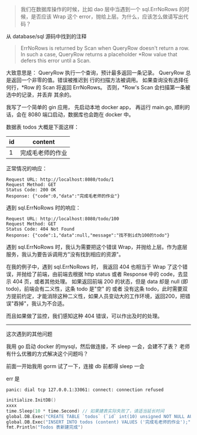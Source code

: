 > 我们在数据库操作的时候，比如 dao 层中当遇到一个 sql.ErrNoRows 的时候，是否应该 Wrap 这个 error，抛给上层。为什么，应该怎么做请写出代码？

从 database/sql 源码中找到的注释
> ErrNoRows is returned by Scan when QueryRow doesn't return a row. In such a case, QueryRow returns a placeholder *Row value that defers this error until a Scan.

大致意思是：
QueryRow 执行一个查询，预计最多返回一条记录。
QueryRow 总是返回一个非零的值。错误被推迟到 行的扫描方法被调用。
如果查询没有选择任何行，*Row 的 Scan 将返回 ErrNoRows。 
否则，*Row's Scan 会扫描第一条被选中的记录，并丢弃 其余的。


我写了一个简单的 gin 应用，
先启动本地 docker app，
再运行 main.go,
顺利的话，会在 8080 端口启动，数据库也会跑在 docker 中。

数据表 todos 大概是下面这样：

|  id   | content  |
|  ----  | ----  |
| 1  | 完成毛老师的作业 |

正常情况的响应：
```
Request URL: http://localhost:8080/todo/1
Request Method: GET
Status Code: 200 OK
Response: {"code":0,"data":"完成毛老师的作业"}
```

遇到 sql.ErrNoRows 时的响应：
```
Request URL: http://localhost:8080/todo/100
Request Method: GET
Status Code: 404 Not Found
Response: {"code":1,"data":null,"message":"找不到id为100的todo"}
```

遇到 sql.ErrNoRows 时，我认为需要把这个错误 Wrap，并抛给上层。作为底层服务，我认为要告诉调用方"没有找到相应的资源"。

在我的例子中，遇到 sql.ErrNoRows 时， 我返回 404 也相当于 Wrap 了这个错误，并抛给了前端，由前端去根据 http status 或者 Response 中的 code，去显示 404 页，或者其他处理。
如果返回前端 200 的状态，但是 data 却是 null (即 todo)，前端会有二义性，这条 todo 是"空" 的 或者 没有这条 todo，此时需要双方提前约定，才能消除这种二义性，如果人员变动大的工作环境，返回200，把错误"吞掉"，我认为不合适。

而且如果做了监控，我们感知这种 404 错误，可以作出及时的处理。

---

这次遇到的其他问题

我用 go 启动 docker 的mysql，然后做连接，不 sleep 一会，会建不了表？
老师有什么优雅的方式解决这个问题吗？

前面一开始我用 gorm 试了一下，连接 db 前都得 sleep 一会

err 是
```
panic: dial tcp 127.0.0.1:33061: connect: connection refused
```

```go
initialize.InitDB()
xxxx
time.Sleep(10 * time.Second) // 如果建表实际失败了，请适当延长时间
global.DB.Exec("CREATE TABLE `todos` (`id` int(10) unsigned NOT NULL AUTO_INCREMENT, `content` varchar(255) NOT NULL, PRIMARY KEY (`id`)) ENGINE=InnoDB DEFAULT CHARSET=utf8mb4;")
global.DB.Exec("INSERT INTO todos (content) VALUES ('完成毛老师的作业');")
fmt.Println("Todos 表新建完成")
```
